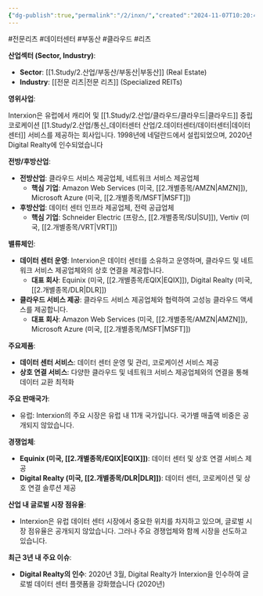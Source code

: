 ```yaml
---
{"dg-publish":true,"permalink":"/2/inxn/","created":"2024-11-07T10:20:42.596+09:00","updated":"2025-06-03T20:05:59.577+09:00"}
---
```


#전문리츠 #데이터센터 #부동산 #클라우드 #리츠 

**산업섹터 (Sector, Industry)**:

- **Sector**: [[1.Study/2.산업/부동산/부동산\|부동산]] (Real Estate)
- **Industry**: [[전문 리츠\|전문 리츠]] (Specialized REITs)

**영위사업**: 

Interxion은 유럽에서 캐리어 및 [[1.Study/2.산업/클라우드/클라우드\|클라우드]] 중립 코로케이션 [[1.Study/2.산업/통신_데이터센터 산업/2.데이터센터/데이터센터\|데이터센터]] 서비스를 제공하는 회사입니다. 1998년에 네덜란드에서 설립되었으며, 2020년 Digital Realty에 인수되었습니다


**전방/후방산업**:

- **전방산업**: 클라우드 서비스 제공업체, 네트워크 서비스 제공업체
    - **핵심 기업**: Amazon Web Services (미국, [[2.개별종목/AMZN\|AMZN]]), Microsoft Azure (미국, [[2.개별종목/MSFT\|MSFT]])
- **후방산업**: 데이터 센터 인프라 제공업체, 전력 공급업체
    - **핵심 기업**: Schneider Electric (프랑스, [[2.개별종목/SU\|SU]]), Vertiv (미국, [[2.개별종목/VRT\|VRT]])

**밸류체인**:

- **데이터 센터 운영**: Interxion은 데이터 센터를 소유하고 운영하며, 클라우드 및 네트워크 서비스 제공업체와의 상호 연결을 제공합니다.
    - **대표 회사**: Equinix (미국, [[2.개별종목/EQIX\|EQIX]]), Digital Realty (미국, [[2.개별종목/DLR\|DLR]])
- **클라우드 서비스 제공**: 클라우드 서비스 제공업체와 협력하여 고성능 클라우드 액세스를 제공합니다.
    - **대표 회사**: Amazon Web Services (미국, [[2.개별종목/AMZN\|AMZN]]), Microsoft Azure (미국, [[2.개별종목/MSFT\|MSFT]])

**주요제품**:

- **데이터 센터 서비스**: 데이터 센터 운영 및 관리, 코로케이션 서비스 제공
- **상호 연결 서비스**: 다양한 클라우드 및 네트워크 서비스 제공업체와의 연결을 통해 데이터 교환 최적화

**주요 판매국가**:

- 유럽: Interxion의 주요 시장은 유럽 내 11개 국가입니다. 국가별 매출액 비중은 공개되지 않았습니다.

**경쟁업체**:

- **Equinix (미국, [[2.개별종목/EQIX\|EQIX]])**: 데이터 센터 및 상호 연결 서비스 제공
- **Digital Realty (미국, [[2.개별종목/DLR\|DLR]])**: 데이터 센터, 코로케이션 및 상호 연결 솔루션 제공

**산업 내 글로벌 시장 점유율**:

- Interxion은 유럽 데이터 센터 시장에서 중요한 위치를 차지하고 있으며, 글로벌 시장 점유율은 공개되지 않았습니다. 그러나 주요 경쟁업체와 함께 시장을 선도하고 있습니다.

**최근 3년 내 주요 이슈**:

- **Digital Realty의 인수**: 2020년 3월, Digital Realty가 Interxion을 인수하여 글로벌 데이터 센터 플랫폼을 강화했습니다 (2020년)